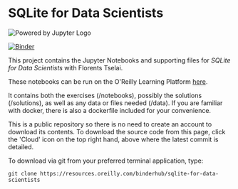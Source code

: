 # SQLite for Data Scientists

![Powered by Jupyter Logo](https://cdn.oreillystatic.com/images/icons/powered_by_jupyter.png)

[![Binder](http://mybinder.org/badge_logo.svg)](https://mybinder.org/v2/git/https%3A%2F%2Fresources.oreilly.com%2Fbinderhub%2Fsqlite-for-data-scientists.git/master)

This project contains the Jupyter Notebooks and supporting files for _SQLite for Data Scientists_ with Florents Tselai. 

These notebooks can be run on the O'Reilly Learning Platform [here](https://learning.oreilly.com/jupyter-notebooks/~/${NOTEBOOK_FPID}).

It contains both the exercises (/notebooks), possibly the solutions (/solutions), as well as any data or files needed (/data). If you are familiar with docker, there is also a dockerfile included for your convenience. 

This is a public repository so there is no need to create an account to download its contents. To download the source code from this page, click the 'Cloud' icon on the top right hand, above where the latest commit is detailed.

To download via git from your preferred terminal application, type:

```git clone https://resources.oreilly.com/binderhub/sqlite-for-data-scientists```
